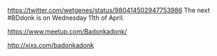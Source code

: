 https://twitter.com/wetgenes/status/980414502947753986 The next #BDdonk is on Wednesday 11th of April.

https://www.meetup.com/Badonkadonk/

http://xixs.com/badonkadonk